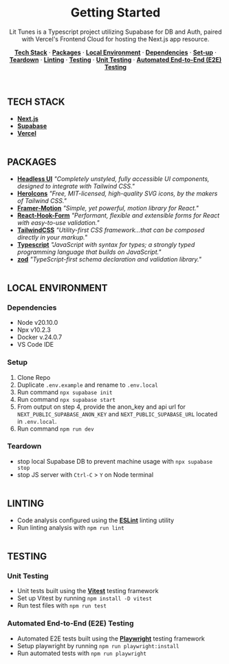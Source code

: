 <h1 align="center"> Getting Started</h1>

<p align="center">
Lit Tunes is a Typescript project utilizing Supabase for DB and Auth, paired with Vercel's Frontend Cloud for hosting the Next.js app resource.
</p>

<p align="center">
  <a href="#tech-stack"><strong>Tech Stack</strong></a> ·
  <a href="#packages"><strong>Packages</strong></a> ·
  <a href="#local-environment"><strong>Local Environment</strong></a> ·
  <a href="#dependencies"><strong>Dependencies</strong></a> ·
  <a href="#setup"><strong>Set-up</strong></a> ·
  <a href="#teardown"><strong>Teardown</strong></a> ·
  <a href="#linting"><strong>Linting</strong></a> ·
  <a href="#testing"><strong>Testing</strong></a> ·
  <a href="#unit-testing"><strong>Unit Testing</strong></a> ·
  <a href="#automated-end-to-end-e2e-testing"><strong>Automated End-to-End (E2E) Testing</strong></a>
</p>
<br/>

## TECH STACK

- <a href="https://nextjs.org/docs/getting-started/installation"><strong>Next.js</strong></a>
- <a href="https://supabase.com/docs/guides/getting-started/quickstarts/nextjs"><strong>Supabase</strong></a>
- <a href="https://vercel.com/docs/getting-started-with-vercel"><strong>Vercel</strong></a>
  <br/>
  <br/>

## PACKAGES

- <a href="https://github.com/tailwindlabs/headlessui?tab=readme-ov-file"><strong>Headless UI</strong></a>
  <i>"Completely unstyled, fully accessible UI components, designed to integrate with Tailwind CSS."</i>
  <br/>
- <a href="https://github.com/tailwindlabs/heroicons"><strong>HeroIcons</strong></a>
  <i>"Free, MIT-licensed, high-quality SVG icons, by the makers of Tailwind CSS."</i>
  <br/>
- <a href="https://www.framer.com/motion/introduction/"><strong>Framer-Motion</strong></a>
  <i>"Simple, yet powerful, motion library for React."</i>
  <br/>
- <a href="https://react-hook-form.com/get-started"><strong>React-Hook-Form</strong></a>
  <i>"Performant, flexible and extensible forms for React with easy-to-use validation."</i>
  <br/>
- <a href="https://tailwindcss.com/docs/installation"><strong>TailwindCSS</strong></a>
  <i>"Utility-first CSS framework...that can be composed directly in your markup."</i>
  <br/>
- <a href="https://www.typescriptlang.org/docs/handbook/typescript-in-5-minutes.html"><strong>Typescript</strong></a>
  <i>"JavaScript with syntax for types; a strongly typed programming language that builds on JavaScript."</i>
  <br/>
- <a href="https://zod.dev/?id=introduction"><strong>zod</strong></a>
  <i>"TypeScript-first schema declaration and validation library."</i>
  <br/>
  <br/>

## LOCAL ENVIRONMENT

### Dependencies

- Node v20.10.0
- Npx v10.2.3
- Docker v.24.0.7
- VS Code IDE
  <br/>

### Setup

1. Clone Repo
2. Duplicate `.env.example` and rename to `.env.local`
3. Run command `npx supabase init`
4. Run command `npx supabase start`
5. From output on step 4, provide the anon_key and api url for `NEXT_PUBLIC_SUPABASE_ANON_KEY` and `NEXT_PUBLIC_SUPABASE_URL` located in `.env.local`.
6. Run command `npm run dev`
   <br/>

### Teardown

- stop local Supabase DB to prevent machine usage with `npx supabase stop`
- stop JS server with `Ctrl-C` > `Y` on Node terminal
  <br/>
  <br/>

## LINTING

- Code analysis configured using the <a href="https://nextjs.org/docs/pages/building-your-application/configuring/eslint"><strong>ESLint</strong></a> linting utility
- Run linting analysis with `npm run lint`
  <br/>
  <br/>

## TESTING

### Unit Testing

- Unit tests built using the <a href="https://nextjs.org/docs/app/building-your-application/testing/vitest"><strong>Vitest</strong></a> testing framework
- Set up Vitest by running `npm install -D vitest`
- Run test files with `npm run test`
  <br/>

### Automated End-to-End (E2E) Testing

- Automated E2E tests built using the <a href="https://nextjs.org/docs/app/building-your-application/testing/playwright"><strong>Playwright</strong></a> testing framework
- Setup playwright by running `npm run playwright:install`
- Run automated tests with `npm run playwright`
